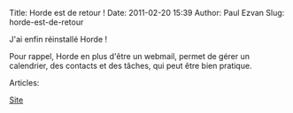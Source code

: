 Title: Horde est de retour !
Date: 2011-02-20 15:39
Author: Paul Ezvan
Slug: horde-est-de-retour

<div
class="field field-name-body field-type-text-with-summary field-label-hidden">

<div class="field-items">

<div class="field-item even">

J'ai enfin réinstallé Horde !

</p>
Pour rappel, Horde en plus d'être un webmail, permet de gérer un
calendrier, des contacts et des tâches, qui peut être bien pratique.

</p>
<p>

</div>

</div>

</div>

<div
class="field field-name-taxonomy-vocabulary-2 field-type-taxonomy-term-reference field-label-above">

<div class="field-label">

Articles: 

</div>

<div class="field-items">

<div class="field-item even">

[Site](https://www.ezvan.fr/taxonomy/term/7)

</div>

</div>

</div>

</p>

